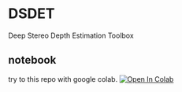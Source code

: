 # DSDET
Deep Stereo Depth Estimation Toolbox

## notebook
try to this repo with google colab. [![Open In Colab](https://colab.research.google.com/assets/colab-badge.svg)](https://colab.research.google.com/github/DSDET/notebook/dsdet.ipynb)


